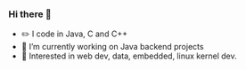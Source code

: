 ### Hi there 👋

<!--
**sahilsudo/sahilsudo** is a ✨ _special_ ✨ repository because its `README.md` (this file) appears on your GitHub profile.

Here are some ideas to get you started:

-->
 - :pencil2: I code in Java, C and C++
 - 🔭  I’m currently working on Java backend projects
 - :pushpin:  Interested in web dev, data, embedded, linux kernel dev.
 




